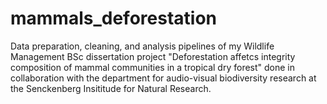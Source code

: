 # mammals_deforestation
Data preparation, cleaning, and analysis pipelines of my Wildlife Management BSc dissertation project "Deforestation affetcs integrity composition of mammal communities in a tropical dry forest" done in collaboration with the department for audio-visual biodiversity research at the Senckenberg Insititude for Natural Research. 
